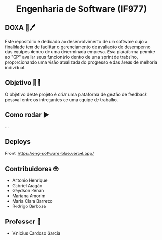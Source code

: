 <h1 align="center"> Engenharia de Software (IF977) </h1>

## DOXA :memo:🖊️
Este repositório é dedicado ao desenvolvimento de um software cujo a finalidade tem de facilitar o gerenciamento de avaliacão de desempenho das equipes dentro de uma determinada empresa. Esta plataforma permite ao "GP" avaliar seus funcionário dentro de uma sprint de trabalho, proporcionando uma visão atualizada do progresso e das áreas de melhoria individual.

## Objetivo 🗿🍷
O objetivo deste projeto é criar uma plataforma de gestão de feedback pessoal entre os intregantes de uma equipe de trabalho. 

## Como rodar :arrow_forward:
...

## Deploys
Front: https://eng-software-blue.vercel.app/

## Contribuidores 🤓
 - Antonio Henrique
 - Gabriel Aragão
 - Geydson Renan
 - Mariana Amorim
 - Maria Clara Barretto
 - Rodrigo Barbosa

## Professor 📏
 - Vinicius Cardoso Garcia
